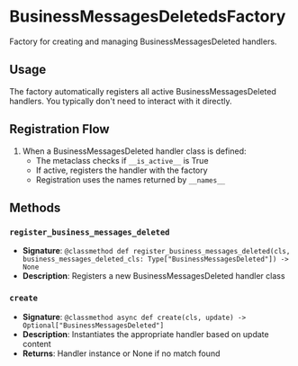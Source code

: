 # BusinessMessagesDeletedsFactory

Factory for creating and managing BusinessMessagesDeleted handlers.

## Usage

The factory automatically registers all active BusinessMessagesDeleted handlers. 
You typically don't need to interact with it directly.

## Registration Flow

1. When a BusinessMessagesDeleted handler class is defined:
   - The metaclass checks if `__is_active__` is True
   - If active, registers the handler with the factory
   - Registration uses the names returned by `__names__`

## Methods

### `register_business_messages_deleted`
- **Signature**: `@classmethod def register_business_messages_deleted(cls, business_messages_deleted_cls: Type["BusinessMessagesDeleted"]) -> None`
- **Description**: Registers a new BusinessMessagesDeleted handler class

### `create`
- **Signature**: `@classmethod async def create(cls, update) -> Optional["BusinessMessagesDeleted"]`
- **Description**: Instantiates the appropriate handler based on update content
- **Returns**: Handler instance or None if no match found
